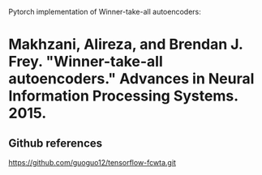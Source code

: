 Pytorch implementation of Winner-take-all autoencoders:
# Makhzani, Alireza, and Brendan J. Frey. "Winner-take-all autoencoders." Advances in Neural Information Processing Systems. 2015.

## Github references
https://github.com/guoguo12/tensorflow-fcwta.git
